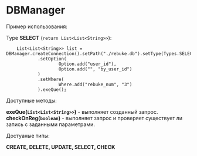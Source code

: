 # DBManager

Пример использования:

Type **SELECT** (`return List<List<String>>`):

        List<List<String>> list = DBManager.createConnection().setPath("./rebuke.db").setType(Types.SELECT).setTable("rebuke")
                .setOption(
                        Option.add("user_id"),
                        Option.add("", "by_user_id")
                )
                .setWhere(
                        Where.add("rebuke_num", "3")
                ).exeQue();

Доступные методы:

**exeQue(`List<List<String>>`)** - выполняет созданный запрос.\
**checkOnReg(`boolean`)** - выполняет запрос и проверяет существует ли запись с заданными параметрами.

Достуаные типы:

**CREATE, DELETE, UPDATE, SELECT, CHECK**



 
